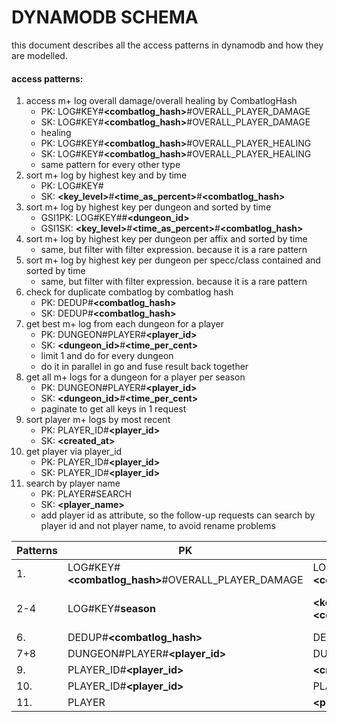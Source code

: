 # DYNAMODB SCHEMA

this document describes all the access patterns in dynamodb and how they are modelled.



#### access patterns:

1. access m+ log overall damage/overall healing by CombatlogHash
   - PK: LOG#KEY#__<combatlog_hash>__#OVERALL_PLAYER_DAMAGE
   - SK: LOG#KEY#__<combatlog_hash>__#OVERALL_PLAYER_DAMAGE
   - healing  
   - PK: LOG#KEY#__<combatlog_hash>__#OVERALL_PLAYER_HEALING
   - SK: LOG#KEY#__<combatlog_hash>__#OVERALL_PLAYER_HEALING
   - same pattern for every other type
1. sort m+ log by highest key and by time
   - PK: LOG#KEY#__<season>__
   - SK: __<key_level>__#__<time_as_percent>__#__<combatlog_hash>__
1. sort m+ log by highest key per dungeon and sorted by time
   - GSI1PK: LOG#KEY#__<season>__#__<dungeon_id>__
   - GSI1SK: __<key_level>__#__<time_as_percent>__#__<combatlog_hash>__
1. sort m+ log by highest key per dungeon per affix and sorted by time
   - same, but filter with filter expression. because it is a rare pattern
1. sort m+ log by highest key per dungeon per specc/class contained and sorted by time
   - same, but filter with filter expression. because it is a rare pattern
1. check for duplicate combatlog by combatlog hash
   - PK: DEDUP#__<combatlog_hash>__
   - SK: DEDUP#__<combatlog_hash>__
1. get best m+ log from each dungeon for a player
   - PK: DUNGEON#PLAYER#__<player_id>__
   - SK: __<dungeon_id>__#__<time_per_cent>__
   - limit 1 and do for every dungeon
   - do it in parallel in go and fuse result back together
1. get all m+ logs for a dungeon for a player per season
   - PK: DUNGEON#PLAYER#__<player_id>__
   - SK: __<dungeon_id>__#__<time_per_cent>__
   - paginate to get all keys in 1 request 
1. sort player m+ logs by most recent
   - PK: PLAYER_ID#__<player_id>__
   - SK: __<created_at>__
1. get player via player_id
   - PK: PLAYER_ID#__<player_id>__
   - SK: PLAYER_ID#__<player_id>__
1. search by player name
   - PK: PLAYER#SEARCH
   - SK: __<player_name>__
   - add player id as attribute, so the follow-up requests can search by player id and not player name, to avoid rename problems

| Patterns | PK | SK | GSI1PK | GSI1SK | GSI2PK | GSI2SK | GSI3PK | GSI3SK | GSI4PK | GSI4SK |
--- | --- | --- | --- | --- | --- | --- | --- | ---| --- | ---
| 1. | LOG#KEY#__<combatlog_hash>__#OVERALL_PLAYER_DAMAGE| LOG#KEY#__<combatlog_hash>__#OVERALL_PLAYER_DAMAGE|  |  | - |  |  |  |  |
| 2-4 | LOG#KEY#__season__ | __<key_level>__#__<time_as_percent>__#__<combatlog_hash>__ | LOG#KEY#__<season>__#__<dungeon_id>__ | __<key_level>__#__<time_as_percent>__#__<combatlog_hash>__ | - |  |  |  |  |
| 6. | DEDUP#__<combatlog_hash>__ | DEDUP#__<combatlog_hash>__ |  |  | - |  |  |  |  |
| 7+8 | DUNGEON#PLAYER#__<player_id>__ | DUNGEON#PLAYER#__<player_id>__ |  |  | - |  |  |  |  |
| 9. | PLAYER_ID#__<player_id>__ | __<created_at>__ |  |  | - |  |  |  |  |
| 10. | PLAYER_ID#__<player_id>__ | PLAYER_ID#__<player_id>__ |  |  | - |  |  |  |  |
| 11. | PLAYER | __<player_name>__  |  |  | - |  |  |  |  |    
